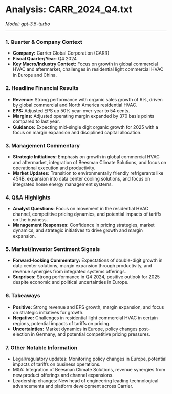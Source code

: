 # Analysis: CARR_2024_Q4.txt

*Model: gpt-3.5-turbo*

---

### 1. Quarter & Company Context
- **Company:** Carrier Global Corporation (CARR)
- **Fiscal Quarter/Year:** Q4 2024
- **Key Macro/Industry Context:** Focus on growth in global commercial HVAC and aftermarket, challenges in residential light commercial HVAC in Europe and China.

### 2. Headline Financial Results
- **Revenue:** Strong performance with organic sales growth of 6%, driven by global commercial and North America residential HVAC.
- **EPS:** Adjusted EPS up 50% year-over-year to 54 cents.
- **Margins:** Adjusted operating margin expanded by 370 basis points compared to last year.
- **Guidance:** Expecting mid-single digit organic growth for 2025 with a focus on margin expansion and disciplined capital allocation.

### 3. Management Commentary
- **Strategic Initiatives:** Emphasis on growth in global commercial HVAC and aftermarket, integration of Beesman Climate Solutions, and focus on operational execution and productivity.
- **Market Updates:** Transition to environmentally friendly refrigerants like 454B, expansion into data center cooling solutions, and focus on integrated home energy management systems.

### 4. Q&A Highlights
- **Analyst Questions:** Focus on movement in the residential HVAC channel, competitive pricing dynamics, and potential impacts of tariffs on the business.
- **Management Responses:** Confidence in pricing strategies, market dynamics, and strategic initiatives to drive growth and margin expansion.

### 5. Market/Investor Sentiment Signals
- **Forward-looking Commentary:** Expectations of double-digit growth in data center solutions, margin expansion through productivity, and revenue synergies from integrated systems offerings.
- **Surprises:** Strong performance in Q4 2024, positive outlook for 2025 despite economic and political uncertainties in Europe.

### 6. Takeaways
- **Positive:** Strong revenue and EPS growth, margin expansion, and focus on strategic initiatives for growth.
- **Negative:** Challenges in residential light commercial HVAC in certain regions, potential impacts of tariffs on pricing.
- **Uncertainties:** Market dynamics in Europe, policy changes post-election in Germany, and potential competitive pricing pressures.

### 7. Other Notable Information
- Legal/regulatory updates: Monitoring policy changes in Europe, potential impacts of tariffs on business operations.
- M&A: Integration of Beesman Climate Solutions, revenue synergies from new product offerings and channel expansions.
- Leadership changes: New head of engineering leading technological advancements and platform development across Carrier.